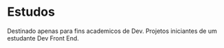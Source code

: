 # Estudos
Destinado apenas para fins academicos de Dev. Projetos iniciantes de um estudante Dev Front End.
